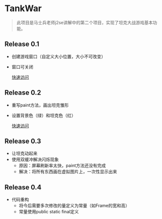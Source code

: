 # TankWar
> 此项目是马士兵老师j2se讲解中的第二个项目，实现了坦克大战游戏基本功能。
## Release 0.1
- 创建游戏窗口（自定义大小位置，大小不可改变）
- 窗口可关闭

  [快速访问](https://github.com/1298630983/TankWar/tree/820bd50ea73df174b1e2baf7856ce82c6387ec6b)
## Release 0.2
- 重写paint方法，画出坦克雏形
- 设置背景色（绿）和坦克色（红）

  [快速访问](https://github.com/1298630983/TankWar/tree/6ce11fc005e38357b4faffab96d71de261f41323)
## Release 0.3
- 让坦克动起来
- 使用双缓冲解决闪烁现象
  - 原因：屏幕刷新率太快，paint方法还没有完成
  - 解决：将所有东西画在虚拟图片上，一次性显示出来
## Release 0.4
- 代码重构
  - 将今后需要多次修改的量定义为常量（如Frame的宽和高） 
  - 常量使用public static final定义